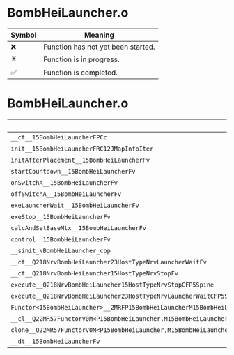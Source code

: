 # BombHeiLauncher.o
| Symbol | Meaning 
| ------------- | ------------- 
| :x: | Function has not yet been started. 
| :eight_pointed_black_star: | Function is in progress. 
| :white_check_mark: | Function is completed. 


# BombHeiLauncher.o
| Symbol | Decompiled? |
| ------------- | ------------- |
| `__ct__15BombHeiLauncherFPCc` | :x: |
| `init__15BombHeiLauncherFRC12JMapInfoIter` | :x: |
| `initAfterPlacement__15BombHeiLauncherFv` | :x: |
| `startCountdown__15BombHeiLauncherFv` | :x: |
| `onSwitchA__15BombHeiLauncherFv` | :x: |
| `offSwitchA__15BombHeiLauncherFv` | :x: |
| `exeLauncherWait__15BombHeiLauncherFv` | :x: |
| `exeStop__15BombHeiLauncherFv` | :x: |
| `calcAndSetBaseMtx__15BombHeiLauncherFv` | :x: |
| `control__15BombHeiLauncherFv` | :x: |
| `__sinit_\BombHeiLauncher_cpp` | :x: |
| `__ct__Q218NrvBombHeiLauncher23HostTypeNrvLauncherWaitFv` | :x: |
| `__ct__Q218NrvBombHeiLauncher15HostTypeNrvStopFv` | :x: |
| `execute__Q218NrvBombHeiLauncher15HostTypeNrvStopCFP5Spine` | :x: |
| `execute__Q218NrvBombHeiLauncher23HostTypeNrvLauncherWaitCFP5Spine` | :x: |
| `Functor<15BombHeiLauncher>__2MRFP15BombHeiLauncherM15BombHeiLauncherFPCvPv_v_Q22MR57FunctorV0M<P15BombHeiLauncher,M15BombHeiLauncherFPCvPv_v>` | :x: |
| `__cl__Q22MR57FunctorV0M<P15BombHeiLauncher,M15BombHeiLauncherFPCvPv_v>CFv` | :x: |
| `clone__Q22MR57FunctorV0M<P15BombHeiLauncher,M15BombHeiLauncherFPCvPv_v>CFP7JKRHeap` | :x: |
| `__dt__15BombHeiLauncherFv` | :x: |

